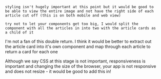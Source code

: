    styling isn't hugely important at this point but it would be good to be able to view the entire image and not have the right side of each article cut off (this is on both mobile and web view)

    try not to let your components get too big, I would split the component with all the articles in into two with the article cards as a child of it

I'm not a fan of this double return. I think it would be better to extract out the article card into it's own component and map through each article to return a card for each one

Although we say CSS at this stage is not important, responsiveness is important and changing the size of the browser, your app is not responsive and does not resize - it would be good to add this in!
